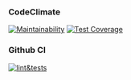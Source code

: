 ### CodeClimate
[![Maintainability](https://api.codeclimate.com/v1/badges/2eefa3d3a18210f244ae/maintainability)](https://codeclimate.com/github/jespy666/btr_rental/maintainability)
[![Test Coverage](https://api.codeclimate.com/v1/badges/2eefa3d3a18210f244ae/test_coverage)](https://codeclimate.com/github/jespy666/btr_rental/test_coverage)
### Github CI
[![lint&tests](https://github.com/jespy666/btr_rental/actions/workflows/tests&style.yml/badge.svg)](https://github.com/jespy666/btr_rental/actions/workflows/tests&style.yml)